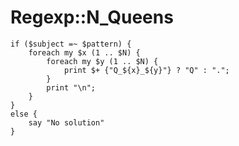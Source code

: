 # Regexp::N_Queens

<!-- %% svg-grid: code -->

~~~~
if ($subject =~ $pattern) {
    foreach my $x (1 .. $N) {
        foreach my $y (1 .. $N) {
            print $+ {"Q_${x}_${y}"} ? "Q" : ".";
        }
        print "\n";
    }
}
else {
    say "No solution"
}
~~~~
